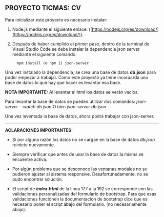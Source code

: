 ## PROYECTO TICMAS: CV

Para inicializar este proyecto es necesario instalar:
   1. Node.js mediante el siguiente enlace: ([https://nodejs.org/es/download/](https://nodejs.org/es/download/)).
   2. Después de haber cumplido el primer paso, dentro de la terminal de Visual Studio Code se debe instalar la dependencia json server mediante el siguiente comando:
   
            npm install (o npm i) json-server

Una vez instalado la dependencia, se crea una base de datos **db.json**  para poder empezar a trabajar. Como este proyecto ya tiene incorparda una base de datos lo que hay que hacer es levantar esa base.

**NOTA IMPORTANTE:** Al levantar el html los datos se verán vacíos. 

Para levantar la base de datos se pueden utilizar dos comandos:
                   *json-server --watch db.json*
O bien
                    *json-server db.json*

Una vez leventada la base de datos, ahora podrá trabajar con json-server.

------------

**ACLARACIONES IMPORTANTES:**

   - Si por alguna razón los datos no se cargan en la base de datos *db.json* reintete nuevamente. 
   
   - Siempre verificar que antes de usar la base de datos la misma se encuentre activa.
   
   - Por algún problema que se desconoce las ventanas modales no se pudieron ajustar al sistema responsive. Desafortunadamente, no se pudo encontrar solución.
   
   - El script de ***index.html*** de la linea 177 a la 192 se corresponde con las validaciones personalizadas del formulario de bootstrap. Para que esas validaciones funcionen la documentacion de bootstrap dice que es necesario poner el script abajo del formulario. (no necesariamente abajo).
